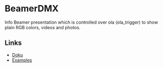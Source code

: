 # BeamerDMX
Info Beamer presentation which is controlled over ola (ola_trigger) to show
plain RGB colors, videos and photos.

## Links
- [Doku](https://info-beamer.com/doc/info-beamer)
- [Examples](https://github.com/dividuum/info-beamer-nodes/blob/master/photos-fade/node.lua)
